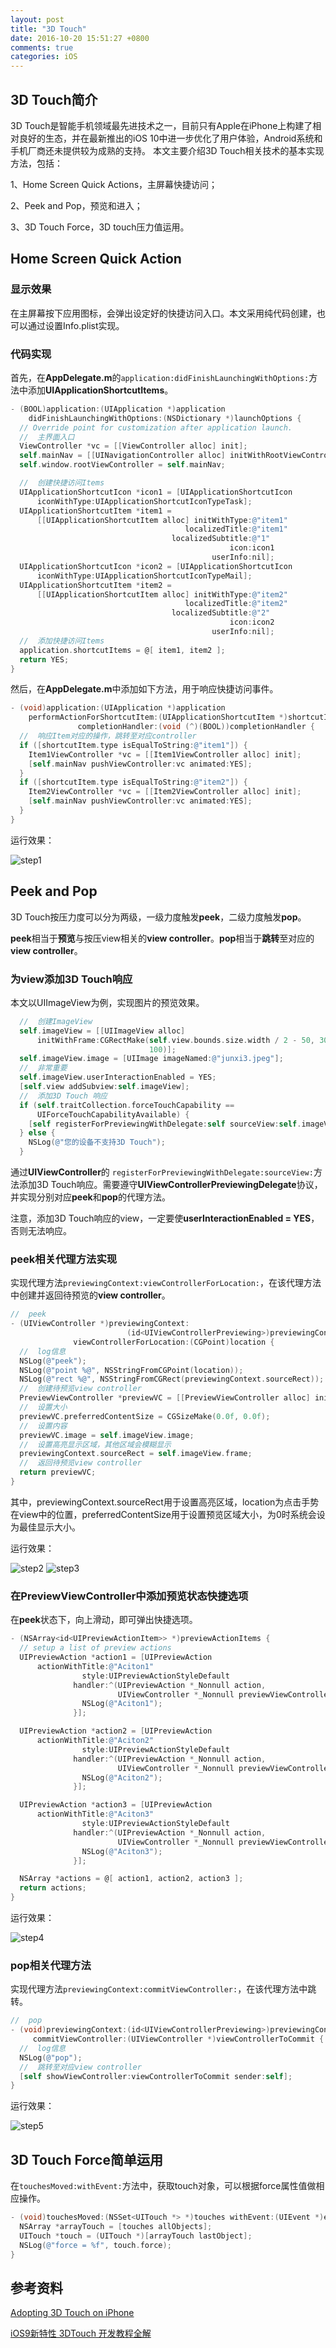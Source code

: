 ```yaml
---
layout: post
title: "3D Touch"
date: 2016-10-20 15:51:27 +0800
comments: true
categories: iOS
---
```


## 3D Touch简介

3D Touch是智能手机领域最先进技术之一，目前只有Apple在iPhone上构建了相对良好的生态，并在最新推出的iOS 10中进一步优化了用户体验，Android系统和手机厂商还未提供较为成熟的支持。 本文主要介绍3D Touch相关技术的基本实现方法，包括：

1、Home Screen Quick Actions，主屏幕快捷访问；

2、Peek and Pop，预览和进入；

3、3D Touch Force，3D touch压力值运用。

## Home Screen Quick Action

### 显示效果

在主屏幕按下应用图标，会弹出设定好的快捷访问入口。本文采用纯代码创建，也可以通过设置Info.plist实现。

### 代码实现

首先，在**AppDelegate.m**的`application:didFinishLaunchingWithOptions:`方法中添加**UIApplicationShortcutItems**。

```objective-c
- (BOOL)application:(UIApplication *)application
    didFinishLaunchingWithOptions:(NSDictionary *)launchOptions {
  // Override point for customization after application launch.
  //  主界面入口
  ViewController *vc = [[ViewController alloc] init];
  self.mainNav = [[UINavigationController alloc] initWithRootViewController:vc];
  self.window.rootViewController = self.mainNav;

  //  创建快捷访问Items
  UIApplicationShortcutIcon *icon1 = [UIApplicationShortcutIcon
      iconWithType:UIApplicationShortcutIconTypeTask];
  UIApplicationShortcutItem *item1 =
      [[UIApplicationShortcutItem alloc] initWithType:@"item1"
                                       localizedTitle:@"item1"
                                    localizedSubtitle:@"1"
                                                 icon:icon1
                                             userInfo:nil];
  UIApplicationShortcutIcon *icon2 = [UIApplicationShortcutIcon
      iconWithType:UIApplicationShortcutIconTypeMail];
  UIApplicationShortcutItem *item2 =
      [[UIApplicationShortcutItem alloc] initWithType:@"item2"
                                       localizedTitle:@"item2"
                                    localizedSubtitle:@"2"
                                                 icon:icon2
                                             userInfo:nil];
  //  添加快捷访问Items
  application.shortcutItems = @[ item1, item2 ];
  return YES;
}
```

然后，在**AppDelegate.m**中添加如下方法，用于响应快捷访问事件。

```objective-c
- (void)application:(UIApplication *)application
    performActionForShortcutItem:(UIApplicationShortcutItem *)shortcutItem
               completionHandler:(void (^)(BOOL))completionHandler {
  //  响应Item对应的操作，跳转至对应controller
  if ([shortcutItem.type isEqualToString:@"item1"]) {
    Item1ViewController *vc = [[Item1ViewController alloc] init];
    [self.mainNav pushViewController:vc animated:YES];
  }
  if ([shortcutItem.type isEqualToString:@"item2"]) {
    Item2ViewController *vc = [[Item2ViewController alloc] init];
    [self.mainNav pushViewController:vc animated:YES];
  }
}
```

运行效果： 

 ![step1](../images/3dtouch/step1.jpeg)

## Peek and Pop

3D Touch按压力度可以分为两级，一级力度触发**peek**，二级力度触发**pop**。

**peek**相当于**预览**与按压view相关的**view controller**。**pop**相当于**跳转**至对应的**view controller**。

### 为view添加3D Touch响应

本文以UIImageView为例，实现图片的预览效果。

```objective-c
  //  创建ImageView
  self.imageView = [[UIImageView alloc]
      initWithFrame:CGRectMake(self.view.bounds.size.width / 2 - 50, 300, 100,
                               100)];
  self.imageView.image = [UIImage imageNamed:@"junxi3.jpeg"];
  //  非常重要
  self.imageView.userInteractionEnabled = YES;
  [self.view addSubview:self.imageView];
  //  添加3D Touch 响应
  if (self.traitCollection.forceTouchCapability ==
      UIForceTouchCapabilityAvailable) {
    [self registerForPreviewingWithDelegate:self sourceView:self.imageView];
  } else {
    NSLog(@"您的设备不支持3D Touch");
  }
```

通过**UIViewController**的 `registerForPreviewingWithDelegate:sourceView:`方法添加3D Touch响应。需要遵守**UIViewControllerPreviewingDelegate**协议，并实现分别对应**peek**和**pop**的代理方法。

注意，添加3D Touch响应的view，一定要使**userInteractionEnabled = YES**，否则无法响应。

### peek相关代理方法实现

实现代理方法`previewingContext:viewControllerForLocation:`，在该代理方法中创建并返回待预览的**view controller**。

```objective-c
//  peek
- (UIViewController *)previewingContext:
                          (id<UIViewControllerPreviewing>)previewingContext
              viewControllerForLocation:(CGPoint)location {
  //  log信息
  NSLog(@"peek");
  NSLog(@"point %@", NSStringFromCGPoint(location));
  NSLog(@"rect %@", NSStringFromCGRect(previewingContext.sourceRect));
  //  创建待预览view controller
  PreviewViewController *previewVC = [[PreviewViewController alloc] init];
  //  设置大小
  previewVC.preferredContentSize = CGSizeMake(0.0f, 0.0f);
  //  设置内容
  previewVC.image = self.imageView.image;
  //  设置高亮显示区域，其他区域会模糊显示
  previewingContext.sourceRect = self.imageView.frame;
  //  返回待预览view controller
  return previewVC;
}
```

其中，previewingContext.sourceRect用于设置高亮区域，location为点击手势在view中的位置，preferredContentSize用于设置预览区域大小，为0时系统会设为最佳显示大小。

运行效果：

![step2](../images/3dtouch/step2.jpeg)      ![step3](../images/3dtouch/step3.jpeg) 

### 在PreviewViewController中添加预览状态快捷选项

在**peek**状态下，向上滑动，即可弹出快捷选项。

```objective-c
- (NSArray<id<UIPreviewActionItem>> *)previewActionItems {
  // setup a list of preview actions
  UIPreviewAction *action1 = [UIPreviewAction
      actionWithTitle:@"Aciton1"
                style:UIPreviewActionStyleDefault
              handler:^(UIPreviewAction *_Nonnull action,
                        UIViewController *_Nonnull previewViewController) {
                NSLog(@"Aciton1");
              }];

  UIPreviewAction *action2 = [UIPreviewAction
      actionWithTitle:@"Aciton2"
                style:UIPreviewActionStyleDefault
              handler:^(UIPreviewAction *_Nonnull action,
                        UIViewController *_Nonnull previewViewController) {
                NSLog(@"Aciton2");
              }];

  UIPreviewAction *action3 = [UIPreviewAction
      actionWithTitle:@"Aciton3"
                style:UIPreviewActionStyleDefault
              handler:^(UIPreviewAction *_Nonnull action,
                        UIViewController *_Nonnull previewViewController) {
                NSLog(@"Aciton3");
              }];

  NSArray *actions = @[ action1, action2, action3 ];
  return actions;
}
```

运行效果：

 ![step4](../images/3dtouch/step4.jpeg)

### pop相关代理方法

实现代理方法`previewingContext:commitViewController:`，在该代理方法中跳转。

```objective-c
//  pop
- (void)previewingContext:(id<UIViewControllerPreviewing>)previewingContext
     commitViewController:(UIViewController *)viewControllerToCommit {
  //  log信息
  NSLog(@"pop");
  //  跳转至对应view controller
  [self showViewController:viewControllerToCommit sender:self];
}
```

运行效果：

 ![step5](../images/3dtouch/step5.jpeg)

## 3D Touch Force简单运用

在`touchesMoved:withEvent:`方法中，获取touch对象，可以根据force属性值做相应操作。

```objective-c
- (void)touchesMoved:(NSSet<UITouch *> *)touches withEvent:(UIEvent *)event {
  NSArray *arrayTouch = [touches allObjects];
  UITouch *touch = (UITouch *)[arrayTouch lastObject];
  NSLog(@"force = %f", touch.force);
}
```

## 参考资料

[Adopting 3D Touch on iPhone](https://developer.apple.com/library/content/documentation/UserExperience/Conceptual/Adopting3DTouchOniPhone/#//apple_ref/doc/uid/TP40016543-CH1-SW1)

[iOS9新特性 3DTouch 开发教程全解](http://www.tuicool.com/articles/auIJbiN)

